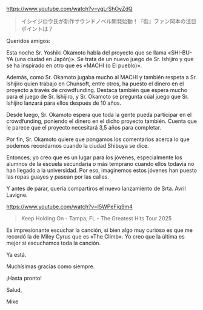 https://www.youtube.com/watch?v=ygLrShOyZdQ

> イシイジロウ氏が新作サウンドノベル開発始動！『街』ファン岡本の注目ポイントは？

Queridos amigos:

Esta noche Sr. Yoshiki Okamoto habla del proyecto que se llama «SHI-BU-YA (una ciudad en Japón)». Se trata de un nuevo juego de Sr. Ishijiro y que se ha inspirado en otro que es «MACHI (o El pueblo)».

Además, como Sr. Okamoto jugaba mucho al MACHI y también respeta a Sr. Ishijiro quien trabajo en Chunsoft, entre otros, ha puesto el dinero en el proyecto a través de crowdfunding. Destaca también que espera mucho para el juego de Sr. Ishijiro, y Sr. Okamoto se pregunta cúal juego que Sr. Ishijiro lanzará para ellos después de 10 años. 

Desde luego, Sr. Okamoto espera que toda la gente pueda participar en el crowdfunding, poniendo el dinero en el dicho proyecto también. Cuenta que le parece que el proyecto necesitará 3,5 años para completar.

Por fin, Sr. Okamoto quiere que pongamos los comentarios acerca lo que podemos recordarnos cuando la ciudad Shibuya se dice.

Entonces, yo creo que es un lugar para los jóvenes, especialmente los alumnos de la escuela secundaria o más temprano cuando ellos todavía no han llegado a la universidad. Por eso, imaginemos estos jóvenes han puesto las ropas guayes y pasean por las calles.

Y antes de parar, quería compartiros el nuevo lanzamiento de Srta. Avril Lavigne.

https://www.youtube.com/watch?v=I5WPeFig9m4

> Keep Holding On - Tampa, FL - The Greatest Hits Tour 2025 

Es impresionante escuchar la canción, si bien algo muy curioso es que me recordó la de Miley Cyrus que es «The Climb». Yo creo que la última es mejor si escuchamos toda la canción.

Ya está. 

Muchísimas gracias como siempre.

¡Hasta pronto!

Salud,

Mike
